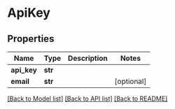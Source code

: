 # ApiKey

## Properties
Name | Type | Description | Notes
------------ | ------------- | ------------- | -------------
**api_key** | **str** |  | 
**email** | **str** |  | [optional] 

[[Back to Model list]](../README.md#documentation-for-models) [[Back to API list]](../README.md#documentation-for-api-endpoints) [[Back to README]](../README.md)


